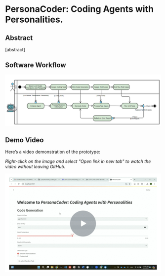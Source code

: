 # PersonaCoder: Coding Agents with Personalities.

## Abstract
[abstract]


## Software Workflow
![Workflow Diagram](src/diagram/workflow.png)


## Demo Video
Here’s a video demonstration of the prototype:

*Right-click on the image and select "Open link in new tab" to watch the video without leaving GitHub.*

[![Watch the video](src/pics/video_thumbnail.png)](https://www.loom.com/embed/1a31f7c869634244ad81572f3b8fc4c5?sid=d5ac04b5-26fc-4f6b-aaff-17916940edcf)
